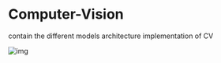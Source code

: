 # Computer-Vision
contain the different models architecture implementation of CV

![img](https://neurohive.io/wp-content/uploads/2018/10/AlexNet-1.png) 
